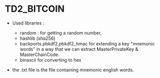 # TD2_BITCOIN
* Used libraries : 
  - random : for getting a random number, 
  - hashlib (sha256)
  - backports.pbkdf2.pbkdf2_hmac for extending a key "mnemonic words" in a way that we can extract MasterPrivateKey & MasterChainCode.
  - binascii for converting to hex
  
* the .txt file is the file containing mnemonic english words.
